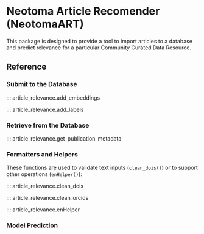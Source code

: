 # Neotoma Article Recomender (NeotomaART)

This package is designed to provide a tool to import articles to a database and predict relevance for a particular Community Curated Data Resource.

## Reference

### Submit to the Database

::: article_relevance.add_embeddings

::: article_relevance.add_labels

### Retrieve from the Database

::: article_relevance.get_publication_metadata

### Formatters and Helpers

These functions are used to validate text inputs (`clean_dois()`) or to support other operations (`enHelper()`):

::: article_relevance.clean_dois

::: article_relevance.clean_orcids

::: article_relevance.enHelper

### Model Prediction
